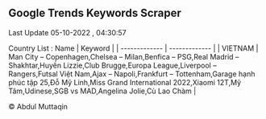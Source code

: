 

## Google Trends Keywords Scraper 
 
Last Update 05-10-2022 , 04:30:57

Country List :
 Name  | Keyword |
| ------------- | ------------- |
| VIETNAM | Man City – Copenhagen,Chelsea – Milan,Benfica – PSG,Real Madrid – Shakhtar,Huyền Lizzie,Club Brugge,Europa League,Liverpool – Rangers,Futsal Việt Nam,Ajax – Napoli,Frankfurt – Tottenham,Garage hạnh phúc tập 25,Đỗ Mỹ Linh,Miss Grand International 2022,Xiaomi 12T,Mỹ Tâm,Udinese,SGB vs MAD,Angelina Jolie,Cù Lao Chàm |



© Abdul Muttaqin 
